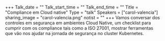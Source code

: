 +++
Talk_date = ""
Talk_start_time = ""
Talk_end_time = ""
Title = "Compliance em Cloud native"
Type = "talk"
Speakers = ["carol-valencia"]
sharing_image = "carol-valencia.png"
notist = ""
+++
Vamos conversar dos controles em segurança em ambientes Cloud Native, um checklist para cumprir com os compliance tais como a ISO 27001, mostrar ferramentas que vão nos ajudar na jornada de segurança no cluster Kubernetes.